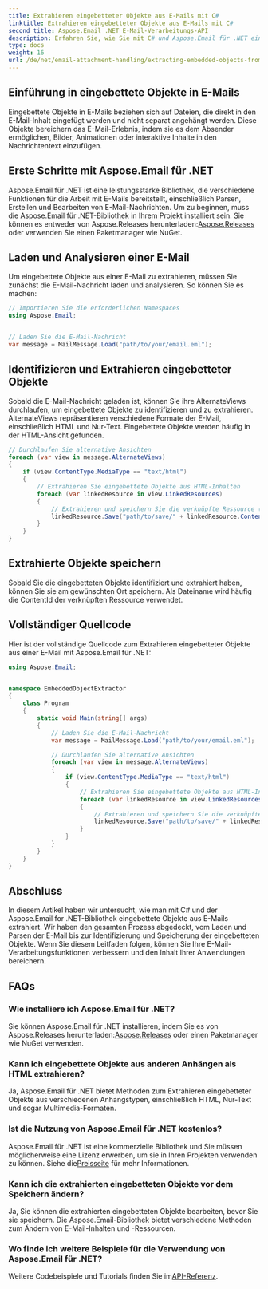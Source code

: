 ```yaml
---
title: Extrahieren eingebetteter Objekte aus E-Mails mit C#
linktitle: Extrahieren eingebetteter Objekte aus E-Mails mit C#
second_title: Aspose.Email .NET E-Mail-Verarbeitungs-API
description: Erfahren Sie, wie Sie mit C# und Aspose.Email für .NET eingebettete Objekte aus E-Mails extrahieren. Schritt-für-Schritt-Anleitung mit Codebeispielen.
type: docs
weight: 16
url: /de/net/email-attachment-handling/extracting-embedded-objects-from-email-with-csharp/
---
```


## Einführung in eingebettete Objekte in E-Mails

Eingebettete Objekte in E-Mails beziehen sich auf Dateien, die direkt in den E-Mail-Inhalt eingefügt werden und nicht separat angehängt werden. Diese Objekte bereichern das E-Mail-Erlebnis, indem sie es dem Absender ermöglichen, Bilder, Animationen oder interaktive Inhalte in den Nachrichtentext einzufügen.

## Erste Schritte mit Aspose.Email für .NET

 Aspose.Email für .NET ist eine leistungsstarke Bibliothek, die verschiedene Funktionen für die Arbeit mit E-Mails bereitstellt, einschließlich Parsen, Erstellen und Bearbeiten von E-Mail-Nachrichten. Um zu beginnen, muss die Aspose.Email für .NET-Bibliothek in Ihrem Projekt installiert sein. Sie können es entweder von Aspose.Releases herunterladen:[Aspose.Releases](https://releases.aspose.com/email/net/) oder verwenden Sie einen Paketmanager wie NuGet.

## Laden und Analysieren einer E-Mail

Um eingebettete Objekte aus einer E-Mail zu extrahieren, müssen Sie zunächst die E-Mail-Nachricht laden und analysieren. So können Sie es machen:

```csharp
// Importieren Sie die erforderlichen Namespaces
using Aspose.Email;


// Laden Sie die E-Mail-Nachricht
var message = MailMessage.Load("path/to/your/email.eml");
```

## Identifizieren und Extrahieren eingebetteter Objekte

Sobald die E-Mail-Nachricht geladen ist, können Sie ihre AlternateViews durchlaufen, um eingebettete Objekte zu identifizieren und zu extrahieren. AlternateViews repräsentieren verschiedene Formate der E-Mail, einschließlich HTML und Nur-Text. Eingebettete Objekte werden häufig in der HTML-Ansicht gefunden.

```csharp
// Durchlaufen Sie alternative Ansichten
foreach (var view in message.AlternateViews)
{
    if (view.ContentType.MediaType == "text/html")
    {
        // Extrahieren Sie eingebettete Objekte aus HTML-Inhalten
        foreach (var linkedResource in view.LinkedResources)
        {
            // Extrahieren und speichern Sie die verknüpfte Ressource (eingebettetes Objekt)
            linkedResource.Save("path/to/save/" + linkedResource.ContentId);
        }
    }
}
```

## Extrahierte Objekte speichern

Sobald Sie die eingebetteten Objekte identifiziert und extrahiert haben, können Sie sie am gewünschten Ort speichern. Als Dateiname wird häufig die ContentId der verknüpften Ressource verwendet.

## Vollständiger Quellcode

Hier ist der vollständige Quellcode zum Extrahieren eingebetteter Objekte aus einer E-Mail mit Aspose.Email für .NET:

```csharp
using Aspose.Email;


namespace EmbeddedObjectExtractor
{
    class Program
    {
        static void Main(string[] args)
        {
            // Laden Sie die E-Mail-Nachricht
            var message = MailMessage.Load("path/to/your/email.eml");

            // Durchlaufen Sie alternative Ansichten
            foreach (var view in message.AlternateViews)
            {
                if (view.ContentType.MediaType == "text/html")
                {
                    // Extrahieren Sie eingebettete Objekte aus HTML-Inhalten
                    foreach (var linkedResource in view.LinkedResources)
                    {
                        // Extrahieren und speichern Sie die verknüpfte Ressource (eingebettetes Objekt)
                        linkedResource.Save("path/to/save/" + linkedResource.ContentId);
                    }
                }
            }
        }
    }
}
```

## Abschluss

In diesem Artikel haben wir untersucht, wie man mit C# und der Aspose.Email for .NET-Bibliothek eingebettete Objekte aus E-Mails extrahiert. Wir haben den gesamten Prozess abgedeckt, vom Laden und Parsen der E-Mail bis zur Identifizierung und Speicherung der eingebetteten Objekte. Wenn Sie diesem Leitfaden folgen, können Sie Ihre E-Mail-Verarbeitungsfunktionen verbessern und den Inhalt Ihrer Anwendungen bereichern.

## FAQs

### Wie installiere ich Aspose.Email für .NET?

 Sie können Aspose.Email für .NET installieren, indem Sie es von Aspose.Releases herunterladen:[Aspose.Releases](https://releases.aspose.com/email/net/) oder einen Paketmanager wie NuGet verwenden. 

### Kann ich eingebettete Objekte aus anderen Anhängen als HTML extrahieren?

Ja, Aspose.Email für .NET bietet Methoden zum Extrahieren eingebetteter Objekte aus verschiedenen Anhangstypen, einschließlich HTML, Nur-Text und sogar Multimedia-Formaten.

### Ist die Nutzung von Aspose.Email für .NET kostenlos?

 Aspose.Email für .NET ist eine kommerzielle Bibliothek und Sie müssen möglicherweise eine Lizenz erwerben, um sie in Ihren Projekten verwenden zu können. Siehe die[Preisseite](https://purchase.aspose.com/pricing/email/net) für mehr Informationen.

### Kann ich die extrahierten eingebetteten Objekte vor dem Speichern ändern?

Ja, Sie können die extrahierten eingebetteten Objekte bearbeiten, bevor Sie sie speichern. Die Aspose.Email-Bibliothek bietet verschiedene Methoden zum Ändern von E-Mail-Inhalten und -Ressourcen.

### Wo finde ich weitere Beispiele für die Verwendung von Aspose.Email für .NET?

 Weitere Codebeispiele und Tutorials finden Sie im[API-Referenz](https://reference.aspose.com/email/net/). 